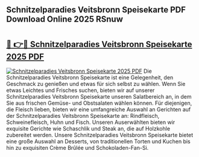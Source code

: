 ## Schnitzelparadies Veitsbronn Speisekarte PDF Download Online 2025 RSnuw

# <h2><a href="http://gcbcwqk.nevu.top/?p=Schnitzelparadies+Veitsbronn+Speisekarte">🔗 👉🔴 Schnitzelparadies Veitsbronn Speisekarte 2025 PDF</a></h2>

[![Schnitzelparadies Veitsbronn Speisekarte 2025 PDF](https://i.imgur.com/dBaPXMq.png)](http://gcbcwqk.nevu.top/?p=Schnitzelparadies+Veitsbronn+Speisekarte)
Die Schnitzelparadies Veitsbronn Speisekarte ist eine Gelegenheit, den Geschmack zu genießen und etwas für sich selbst zu wählen. Wenn Sie etwas Leichtes und Frisches suchen, bieten wir auf unserer Schnitzelparadies Veitsbronn Speisekarte unseren Salatbereich an, in dem Sie aus frischen Gemüse- und Obstsalaten wählen können. Für diejenigen, die Fleisch lieben, bieten wir eine umfangreiche Auswahl an Gerichten auf der Schnitzelparadies Veitsbronn Speisekarte an: Rindfleisch, Schweinefleisch, Huhn und Fisch. Unseren Auserwählten bieten wir exquisite Gerichte wie Schaschlik und Steak an, die auf Holzkohle zubereitet werden. Unsere Schnitzelparadies Veitsbronn Speisekarte bietet eine große Auswahl an Desserts, von traditionellen Torten und Kuchen bis hin zu exquisiten Crème Brûlée und Schokoladen-Fan-Si.
